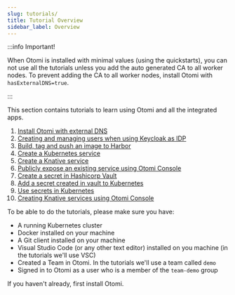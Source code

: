 ```yaml
---
slug: tutorials/
title: Tutorial Overview
sidebar_label: Overview
---
```


:::info Important!

When Otomi is installed with minimal values (using the quickstarts), you can not use all the tutorials unless you add the auto generated CA to all worker nodes. To prevent adding the CA to all worker nodes, install Otomi with `hasExternalDNS=true`.

:::

This section contains tutorials to learn using Otomi and all the integrated apps.

1. [Install Otomi with external DNS](full-install-for-tutorial)
2. [Creating and managing users when using Keycloak as IDP](create-keycloak-users)
3. [Build, tag and push an image to Harbor](build-tag-push)
4. [Create a Kubernetes service](create-k8s-service)
5. [Create a Knative service](create-knative-service)
6. [Publicly expose an existing service using Otomi Console](expose-service)
7. [Create a secret in Hashicorp Vault](create-secret-vault)
8. [Add a secret created in vault to Kubernetes](add-secret)
9. [Use secrets in Kubernetes](use-secret)
10. [Creating Knative services using Otomi Console](create-ksvc-otomi)

To be able to do the tutorials, please make sure you have:

- A running Kubernetes cluster
- Docker installed on your machine
- A Git client installed on your machine
- Visual Studio Code (or any other text editor) installed on you machine (in the tutorials we'll use VSC)
- Created a Team in Otomi. In the tutorials we'll use a team called `demo`
- Signed in to Otomi as a user who is a member of the `team-demo` group

If you haven't already, first install Otomi.
